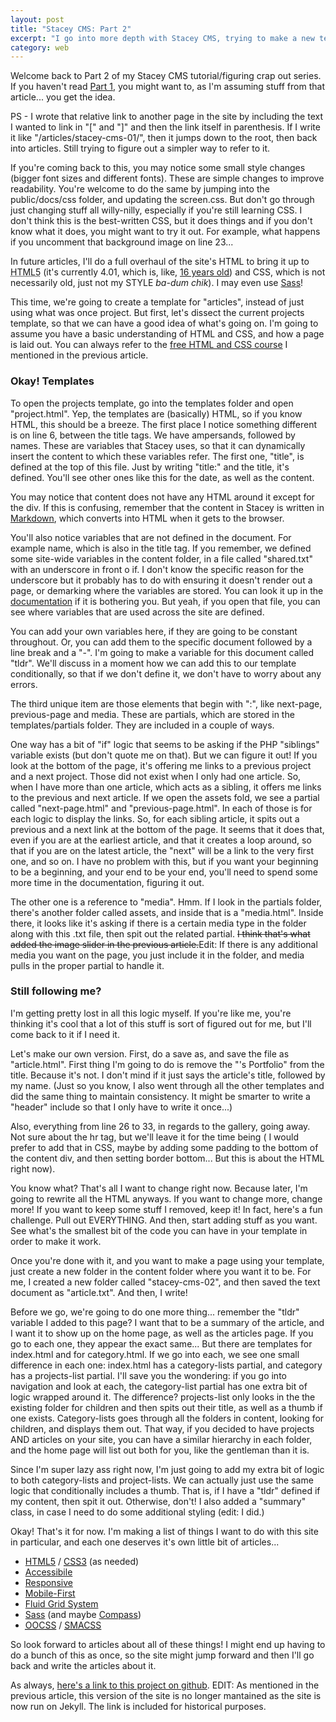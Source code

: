 ```yaml
---
layout: post
title: "Stacey CMS: Part 2"
excerpt: "I go into more depth with Stacey CMS, trying to make a new template file that better serves my articles."
category: web
---
```


Welcome back to Part 2 of my Stacey CMS tutorial/figuring crap out series. If you haven't read [Part 1](/articles/stacey-cms-01/), you might want to, as I'm assuming stuff from that article... you get the idea.

PS - I wrote that relative link to another page in the site by including the text I wanted to link in "[" and "]" and then the link itself in parenthesis. If I write it like "/articles/stacey-cms-01/", then it jumps down to the root, then back into articles. Still trying to figure out a simpler way to refer to it.

If you're coming back to this, you may notice some small style changes (bigger font sizes and different fonts). These are simple changes to improve readability. You're welcome to do the same by jumping into the public/docs/css folder, and updating the screen.css. But don't go through just changing stuff all willy-nilly, especially if you're still learning CSS. I don't think this is the best-written CSS, but it does things and if you don't know what it does, you might want to try it out. For example, what happens if you uncomment that background image on line 23...

In future articles, I'll do a full overhaul of the site's HTML to bring it up to <abbr title="HyperText Markup Language 5">HTML5</abbr> (it's currently 4.01, which is, like, [16 years old](http://diveintohtml5.info/past.html)) and CSS, which is not necessarily old, just not my STYLE _ba-dum_ _chik_). I may even use [Sass](http://sass-lang.com/)!

This time, we're going to create a template for "articles", instead of just using what was once project. But first, let's dissect the current projects template, so that we can have a good idea of what's going on. I'm going to assume you have a basic understanding of HTML and CSS, and how a page is laid out. You can always refer to the [free HTML and CSS course](http://learncss.tutsplus.com/) I mentioned in the previous article.

### Okay! Templates

To open the projects template, go into the templates folder and open "project.html". Yep, the templates are (basically) HTML, so if you know HTML, this should be a breeze. The first place I notice something different is on line 6, between the title tags. We have ampersands, followed by names. These are variables that Stacey uses, so that it can dynamically insert the content to which these variables refer. The first one, "title", is defined at the top of this file. Just by writing "title:" and the title, it's defined. You'll see other ones like this for the date, as well as the content.

You may notice that content does not have any HTML around it except for the div. If this is confusing, remember that the content in Stacey is written in [Markdown](http://daringfireball.net/projects/markdown/), which converts into HTML when it gets to the browser.

You'll also notice variables that are not defined in the document. For example name, which is also in the title tag. If you remember, we defined some site-wide variables in the content folder, in a file called "shared.txt" with an underscore in front o if. I don't know the specific reason for the underscore but it probably has to do with ensuring it doesn't render out a page, or demarking where the variables are stored. You can look it up in the [documentation](http://staceyapp.com/documentation/) if it is bothering you. But yeah, if you open that file, you can see where variables that are used across the site are defined.

You can add your own variables here, if they are going to be constant throughout. Or, you can add them to the specific document followed by a line break and a "-". I'm going to make a variable for this document called "<abrr title="Too Long; Didn't Read">tldr</abrr>". We'll discuss in a moment how we can add this to our template conditionally, so that if we don't define it, we don't have to worry about any errors.

The third unique item are those elements that begin with ":", like next-page, previous-page and media. These are partials, which are stored in the templates/partials folder. They are included in a couple of ways.

One way has a bit of "if" logic that seems to be asking if the PHP "siblings" variable exists (but don't quote me on that). But we can figure it out! If you look at the bottom of the page, it's offering me links to a previous project and a next project. Those did not exist when I only had one article. So, when I have more than one article, which acts as a sibling, it offers me links to the previous and next article. If we open the assets fold, we see a partial called "next-page.html" and "previous-page.html". In each of those is for each logic to display the links. So, for each sibling article, it spits out a previous and a next link at the bottom of the page. It seems that it does that, even if you are at the earliest article, and that it creates a loop around, so that if you are on the latest article, the "next" will be a link to the very first one, and so on. I have no problem with this, but if you want your beginning to be a beginning, and your end to be your end, you'll need to spend some more time in the documentation, figuring it out.

The other one is a reference to "media". Hmm. If I look in the partials folder, there's another folder called assets, and inside that is a "media.html". Inside there, it looks like it's asking if there is a certain media type in the folder along with this .txt file, then spit out the related partial. <del>I think that's what added the image slider in the previous article.</del>Edit: If there is any additional media you want on the page, you just include it in the folder, and media pulls in the proper partial to handle it.

### Still following me?

I'm getting pretty lost in all this logic myself. If you're like me, you're thinking it's cool that a lot of this stuff is sort of figured out for me, but I'll come back to it if I need it.

Let's make our own version. First, do a save as, and save the file as "article.html". First thing I'm going to do is remove the "'s Portfolio" from the title. Because it's not. I don't mind if it just says the article's title, followed by my name. (Just so you know, I also went through all the other templates and did the same thing to maintain consistency. It might be smarter to write a "header" include so that I only have to write it once...)

Also, everything from line 26 to 33, in regards to the gallery, going away. Not sure about the hr tag, but we'll leave it for the time being ( I would prefer to add that in CSS, maybe by adding some padding to the bottom of the content div, and then setting border bottom... But this is about the HTML right now).

You know what? That's all I want to change right now. Because later, I'm going to rewrite all the HTML anyways. If you want to change more, change more! If you want to keep some stuff I removed, keep it! In fact, here's a fun challenge. Pull out EVERYTHING. And then, start adding stuff as you want. See what's the smallest bit of the code you can have in your template in order to make it work.

Once you're done with it, and you want to make a page using your template, just create a new folder in the content folder where you want it to be. For me, I created a new folder called "stacey-cms-02", and then saved the text document as "article.txt". And then, I write!

Before we go, we're going to do one more thing... remember the "tldr" variable I added to this page? I want that to be a summary of the article, and I want it to show up on the home page, as well as the articles page. If you go to each one, they appear the exact same... But there are templates for index.html and for category.html. If we go into each, we see one small difference in each one: index.html has a category-lists partial, and category has a projects-list partial. I'll save you the wondering: if you go into navigation and look at each, the category-list partial has one extra bit of logic wrapped around it. The difference? projects-list only looks in the the existing folder for children and then spits out their title, as well as a thumb if one exists. Category-lists goes through all the folders in content, looking for children, and displays them out. That way, if you decided to have projects AND articles on your site, you can have a similar hierarchy in each folder, and the home page will list out both for you, like the gentleman than it is.

Since I'm super lazy ass right now, I'm just going to add my extra bit of logic to both category-lists and project-lists. We can actually just use the same logic that conditionally includes a thumb. That is, if I have a "tldr" defined if my content, then spit it out. Otherwise, don't! I also added a "summary" class, in case I need to do some additional styling (edit: I did.)

Okay! That's it for now. I'm making a list of things I want to do with this site in particular, and each one deserves it's own little bit of articles...

- [HTML5](http://diveintohtml5.info) / [<abbr title="Cascading Style Sheets 3">CSS3</abbr>](http://www.w3.org/Style/CSS/) (as needed)
- [Accessibile](http://www.w3.org/WAI/)
- [Responsive](http://alistapart.com/article/responsive-web-design)
- [Mobile-First](http://www.abookapart.com/products/mobile-first)
- [Fluid Grid System](http://alistapart.com/article/fluidgrids)
- [Sass](http://sass-lang.com/) (and maybe [Compass](http://compass-style.org/))
- [<abbr title="Object-Oriented Cascading Style Sheets">OOCSS</abbr>](https://github.com/stubbornella/oocss/wiki) / [<abbr title="Scalable and Modular Arcitecture for Cascading Style Sheets">SMACSS<abbr>](http://smacss.com/)

So look forward to articles about all of these things! I might end up having to do a bunch of this as once, so the site might jump forward and then I'll go back and write the articles about it.

As always, [here's a link to this project on github](https://github.com/blrobin2/personalsite-staceybuild/). EDIT: As mentioned in the previous article, this version of the site is no longer mantained as the site is now run on Jekyll. The link is included for historical purposes.
